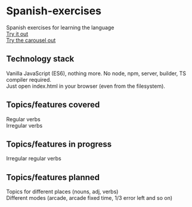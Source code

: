 # Spanish-exercises
Spanish exercises for learning the language  
[Try it out](https://spanish.areso.pro/)  
[Try the carousel out](https://spanish.areso.pro/slideshow.html)
## Technology stack
Vanilla JavaScript (ES6), nothing more. No node, npm, server, builder, TS compiler required.  
Just open index.html in your browser (even from the filesystem).
## Topics/features covered
Regular verbs  
Irregular verbs  
## Topics/features in progress
Irregular regular verbs  
## Topics/features planned
Topics for different places (nouns, adj, verbs)  
Different modes (arcade, arcade fixed time, 1/3 error left and so on)
